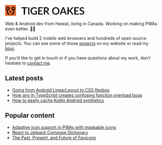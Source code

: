 <img src="https://raw.githubusercontent.com/NotWoods/NotWoods/main/logo_text.svg" alt="Tiger Oakes" width="270" height="36">

Web & Android dev from Hawaii, living in Canada. Working on making PWAs even better. 🌴🍁

I've helped build 2 mobile web browsers and hundreds of open source projects. You can see some of those [projects](https://tigeroakes.com/projects/) on my website or read my [blog](https://tigeroakes.com/posts/).

If you’d like to get in touch or if you have questions about my work, don’t hesitate to [contact me](https://tigeroakes.com/#contact).

## Latest posts
- [Going from Android LinearLayout to CSS flexbox](https://tigeroakes.com/posts/android-linearlayout-to-web-flexbox/)
- [How any in TypeScript creates confusing function overload bugs](https://tigeroakes.com/posts/any-wreaks-havoc-on-overloads/)
- [How to easily cache Kotlin Android synthetics](https://tigeroakes.com/posts/til-kotlin-android-ext-cache/)

## Popular content
- [Adaptive icon support in PWAs with maskable icons](https://web.dev/maskable-icon/)
- [React to Jetpack Compose Dictionary](https://tigeroakes.com/posts/react-to-compose-dictionary/)
- [The Past, Present, and Future of Favicons](https://tigeroakes.com/talks/past-present-future-favicons/)
